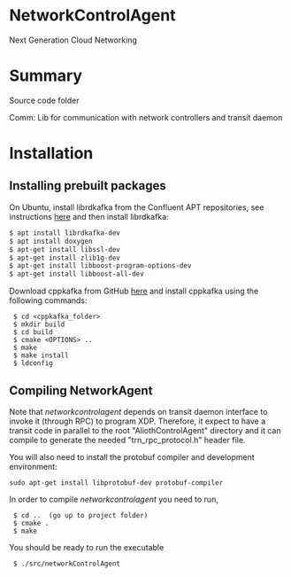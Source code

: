 # NetworkControlAgent
Next Generation Cloud Networking

# Summary
Source code folder

Comm: Lib for communication with network controllers and transit daemon

# Installation

## Installing prebuilt packages

On Ubuntu, install librdkafka from the Confluent APT repositories,
see instructions [here](https://docs.confluent.io/current/installation/installing_cp/deb-ubuntu.html#get-the-software) and then install librdkafka:

 ```bash
 $ apt install librdkafka-dev
 $ apt install doxygen
 $ apt-get install libssl-dev
 $ apt-get install zlib1g-dev
 $ apt-get install libboost-program-options-dev
 $ apt-get install libboost-all-dev
 ```

Download cppkafka from GitHub [here](https://github.com/mfontanini/cppkafka/blob/master/README.md) and install cppkafka using the following commands: 

```Shell
 $ cd <cppkafka_folder>
 $ mkdir build
 $ cd build
 $ cmake <OPTIONS> ..
 $ make
 $ make install
 $ ldconfig
```

## Compiling NetworkAgent

Note that _networkcontrolagent_ depends on transit daemon interface to invoke it (through RPC) to program XDP. Therefore, it expect to have a transit code in parallel to the root "AliothControlAgent" directory and it can compile to generate the needed "trn_rpc_protocol.h" header file.

You will also need to install the protobuf compiler and development environment:
```Shell
sudo apt-get install libprotobuf-dev protobuf-compiler
```

In order to compile _networkcontrolagent_ you need to run,

```Shell
 $ cd ..  (go up to project folder)
 $ cmake .
 $ make
```

You should be ready to run the executable

```Shell
 $ ./src/networkControlAgent
```
